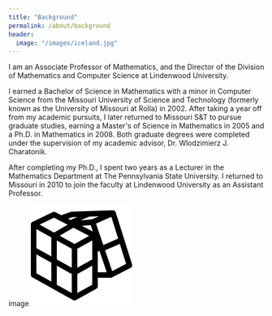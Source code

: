 ```yaml
---
title: "Background"
permalink: /about/background
header:
  image: "/images/iceland.jpg"
---
```


I am an Associate Professor of Mathematics, and the Director of the Division of Mathematics and Computer Science at Lindenwood University.

I earned a Bachelor of Science in Mathematics with a minor in Computer Science from the Missouri University of Science and Technology (formerly known as the University of Missouri at Rolla) in 2002. After taking a year off from my academic pursuits, I later returned to Missouri S&T to pursue graduate studies, earning a Master's of Science in Mathematics in 2005 and a Ph.D. in Mathematics in 2008. Both graduate degrees were completed under the supervision of my academic advisor, Dr. Wlodzimierz J. Charatonik.

After completing my Ph.D., I spent two years as a Lecturer in the Mathematics Department at The Pennsylvania State University. I returned to Missouri in 2010 to join the faculty at Lindenwood University as an Assistant Professor.



image
![](/images/icons/rubik.png)

